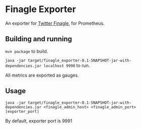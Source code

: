 Finagle Exporter
=====

An exporter for [Twitter Finagle](https://twitter.github.io/finagle/), for Prometheus.

## Building and running

`mvn package` to build.

`java -jar target/finagle_exporter-0.1-SNAPSHOT-jar-with-dependencies.jar localhost 9990` to run.

All metrics are exported as gauges.

## Usage
```
java -jar target/finagle_exporter-0.1-SNAPSHOT-jar-with-dependencies.jar <finagle_admin_host> <finagle_admin_port> [exporter_port]
```

By default, exporter port is 9991
